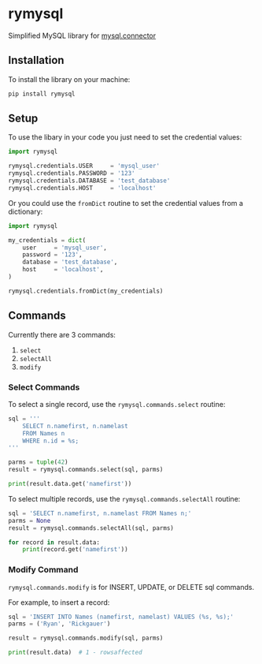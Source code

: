 # rymysql

Simplified MySQL library for [mysql.connector](https://dev.mysql.com/doc/connector-python/en/)


## Installation

To install the library on your machine:

```bash
pip install rymysql
```


## Setup

To use the libary in your code you just need to set the credential values:

```py
import rymysql

rymysql.credentials.USER     = 'mysql_user'
rymysql.credentials.PASSWORD = '123'
rymysql.credentials.DATABASE = 'test_database'
rymysql.credentials.HOST     = 'localhost'
```

Or you could use the `fromDict` routine to set the credential values from a dictionary:


```py
import rymysql

my_credentials = dict(
    user     = 'mysql_user',
    password = '123',
    database = 'test_database',
    host     = 'localhost',
)

rymysql.credentials.fromDict(my_credentials)
```


## Commands


Currently there are 3 commands:

1. `select`
1. `selectAll`
1. `modify`


### Select Commands


To select a single record, use the `rymysql.commands.select` routine:

```py
sql = '''
    SELECT n.namefirst, n.namelast 
    FROM Names n  
    WHERE n.id = %s;
'''

parms = tuple(42)
result = rymysql.commands.select(sql, parms)

print(result.data.get('namefirst'))
```

To select multiple records, use the `rymysql.commands.selectAll` routine:

```py
sql = 'SELECT n.namefirst, n.namelast FROM Names n;'
parms = None
result = rymysql.commands.selectAll(sql, parms)

for record in result.data:
    print(record.get('namefirst'))
```

### Modify Command

`rymysql.commands.modify` is for INSERT, UPDATE, or DELETE sql commands.


For example, to insert a record:


```py
sql = 'INSERT INTO Names (namefirst, namelast) VALUES (%s, %s);'
parms = ('Ryan', 'Rickgauer')

result = rymysql.commands.modify(sql, parms)

print(result.data)  # 1 - rowsaffected
```
